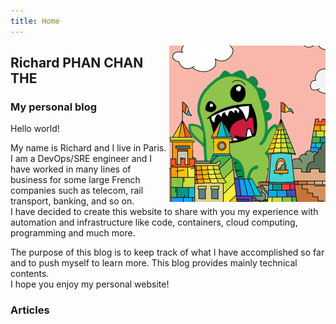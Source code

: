 ```yaml
---
title: Home
---
```


<img src="https://raw.githubusercontent.com/richardpct/images/master/monster01.png" style="float:right;" />

## Richard PHAN CHAN THE

### My personal blog

Hello world!

My name is Richard and I live in Paris. I am a DevOps/SRE engineer and I have
worked in many lines of business for some large French companies such as
telecom, rail transport, banking, and so on.<br/>
I have decided to create this website to share with you my experience with
automation and infrastructure like code, containers, cloud computing,
programming and much more.

The purpose of this blog is to keep track of what I have accomplished so far
and to push myself to learn more. This blog provides mainly technical contents.
<br/>
I hope you enjoy my personal website!

### Articles
